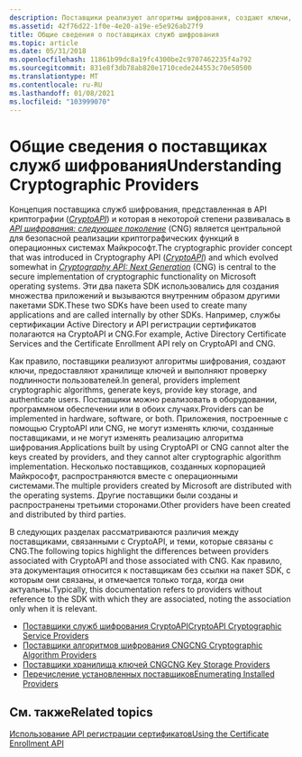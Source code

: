 ```yaml
---
description: Поставщики реализуют алгоритмы шифрования, создают ключи, предоставляют хранилище ключей и выполняют проверку подлинности пользователей. Поставщики можно реализовать в оборудовании, программном обеспечении или в обоих случаях.
ms.assetid: 42f76d22-1f0e-4e20-a19e-e5e926ab27f9
title: Общие сведения о поставщиках служб шифрования
ms.topic: article
ms.date: 05/31/2018
ms.openlocfilehash: 11861b99dc8a19fc4300be2c9707462235f4a792
ms.sourcegitcommit: 831e8f3db78ab820e1710cede244553c70e50500
ms.translationtype: MT
ms.contentlocale: ru-RU
ms.lasthandoff: 01/08/2021
ms.locfileid: "103999070"
---
```

# <a name="understanding-cryptographic-providers"></a><span data-ttu-id="46567-104">Общие сведения о поставщиках служб шифрования</span><span class="sxs-lookup"><span data-stu-id="46567-104">Understanding Cryptographic Providers</span></span>

<span data-ttu-id="46567-105">Концепция поставщика служб шифрования, представленная в API криптографии ([*CryptoAPI*](/windows/desktop/SecGloss/c-gly)) и которая в некоторой степени развивалась в [*API шифрования: следующее поколение*](/windows/desktop/SecGloss/c-gly) (CNG) является центральной для безопасной реализации криптографических функций в операционных системах Майкрософт.</span><span class="sxs-lookup"><span data-stu-id="46567-105">The cryptographic provider concept that was introduced in Cryptography API ([*CryptoAPI*](/windows/desktop/SecGloss/c-gly)) and which evolved somewhat in [*Cryptography API: Next Generation*](/windows/desktop/SecGloss/c-gly) (CNG) is central to the secure implementation of cryptographic functionality on Microsoft operating systems.</span></span> <span data-ttu-id="46567-106">Эти два пакета SDK использовались для создания множества приложений и вызываются внутренним образом другими пакетами SDK.</span><span class="sxs-lookup"><span data-stu-id="46567-106">These two SDKs have been used to create many applications and are called internally by other SDKs.</span></span> <span data-ttu-id="46567-107">Например, службы сертификации Active Directory и API регистрации сертификатов полагаются на CryptoAPI и CNG.</span><span class="sxs-lookup"><span data-stu-id="46567-107">For example, Active Directory Certificate Services and the Certificate Enrollment API rely on CryptoAPI and CNG.</span></span>

<span data-ttu-id="46567-108">Как правило, поставщики реализуют алгоритмы шифрования, создают ключи, предоставляют хранилище ключей и выполняют проверку подлинности пользователей.</span><span class="sxs-lookup"><span data-stu-id="46567-108">In general, providers implement cryptographic algorithms, generate keys, provide key storage, and authenticate users.</span></span> <span data-ttu-id="46567-109">Поставщики можно реализовать в оборудовании, программном обеспечении или в обоих случаях.</span><span class="sxs-lookup"><span data-stu-id="46567-109">Providers can be implemented in hardware, software, or both.</span></span> <span data-ttu-id="46567-110">Приложения, построенные с помощью CryptoAPI или CNG, не могут изменять ключи, созданные поставщиками, и не могут изменять реализацию алгоритма шифрования.</span><span class="sxs-lookup"><span data-stu-id="46567-110">Applications built by using CryptoAPI or CNG cannot alter the keys created by providers, and they cannot alter cryptographic algorithm implementation.</span></span> <span data-ttu-id="46567-111">Несколько поставщиков, созданных корпорацией Майкрософт, распространяются вместе с операционными системами.</span><span class="sxs-lookup"><span data-stu-id="46567-111">The multiple providers created by Microsoft are distributed with the operating systems.</span></span> <span data-ttu-id="46567-112">Другие поставщики были созданы и распространены третьими сторонами.</span><span class="sxs-lookup"><span data-stu-id="46567-112">Other providers have been created and distributed by third parties.</span></span>

<span data-ttu-id="46567-113">В следующих разделах рассматриваются различия между поставщиками, связанными с CryptoAPI, и теми, которые связаны с CNG.</span><span class="sxs-lookup"><span data-stu-id="46567-113">The following topics highlight the differences between providers associated with CryptoAPI and those associated with CNG.</span></span> <span data-ttu-id="46567-114">Как правило, эта документация относится к поставщикам без ссылки на пакет SDK, с которым они связаны, и отмечается только тогда, когда они актуальны.</span><span class="sxs-lookup"><span data-stu-id="46567-114">Typically, this documentation refers to providers without reference to the SDK with which they are associated, noting the association only when it is relevant.</span></span>

-   [<span data-ttu-id="46567-115">Поставщики служб шифрования CryptoAPI</span><span class="sxs-lookup"><span data-stu-id="46567-115">CryptoAPI Cryptographic Service Providers</span></span>](cryptoapi-cryptographic-service-providers.md)
-   [<span data-ttu-id="46567-116">Поставщики алгоритмов шифрования CNG</span><span class="sxs-lookup"><span data-stu-id="46567-116">CNG Cryptographic Algorithm Providers</span></span>](cng-cryptographic-algorithm-providers.md)
-   [<span data-ttu-id="46567-117">Поставщики хранилища ключей CNG</span><span class="sxs-lookup"><span data-stu-id="46567-117">CNG Key Storage Providers</span></span>](cng-key-storage-providers.md)
-   [<span data-ttu-id="46567-118">Перечисление установленных поставщиков</span><span class="sxs-lookup"><span data-stu-id="46567-118">Enumerating Installed Providers</span></span>](enumerating-installed-providers.md)

## <a name="related-topics"></a><span data-ttu-id="46567-119">См. также</span><span class="sxs-lookup"><span data-stu-id="46567-119">Related topics</span></span>

<dl> <dt>

[<span data-ttu-id="46567-120">Использование API регистрации сертификатов</span><span class="sxs-lookup"><span data-stu-id="46567-120">Using the Certificate Enrollment API</span></span>](about-the-certificate-enrollment-api.md)
</dt> </dl>

 

 
